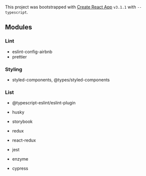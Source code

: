 This project was bootstrapped with [Create React App](https://github.com/facebook/create-react-app) `v3.1.1` with `--typescript`.

## Modules
### Lint
- eslint-config-airbnb
- prettier

### Styling
- styled-components, @types/styled-components


### List
- @typescript-eslint/eslint-plugin

- husky

- storybook

- redux
- react-redux

- jest
- enzyme
- cypress


